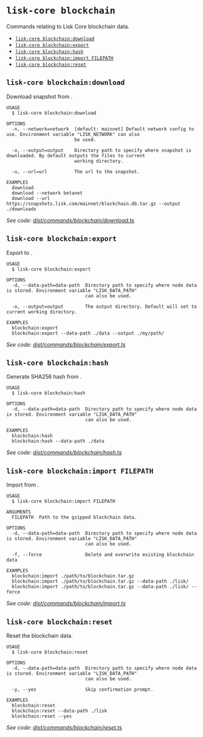 `lisk-core blockchain`
======================

Commands relating to Lisk Core blockchain data.

* [`lisk-core blockchain:download`](#lisk-core-blockchaindownload)
* [`lisk-core blockchain:export`](#lisk-core-blockchainexport)
* [`lisk-core blockchain:hash`](#lisk-core-blockchainhash)
* [`lisk-core blockchain:import FILEPATH`](#lisk-core-blockchainimport-filepath)
* [`lisk-core blockchain:reset`](#lisk-core-blockchainreset)

## `lisk-core blockchain:download`

Download snapshot from <URL>.

```
USAGE
  $ lisk-core blockchain:download

OPTIONS
  -n, --network=network  [default: mainnet] Default network config to use. Environment variable "LISK_NETWORK" can also
                         be used.

  -o, --output=output    Directory path to specify where snapshot is downloaded. By default outputs the files to current
                         working directory.

  -u, --url=url          The url to the snapshot.

EXAMPLES
  download
  download --network betanet
  download --url https://snapshots.lisk.com/mainnet/blockchain.db.tar.gz --output ./downloads
```

_See code: [dist/commands/blockchain/download.ts](https://github.com/LiskHQ/lisk-core/blob/v4.0.0-beta.2/dist/commands/blockchain/download.ts)_

## `lisk-core blockchain:export`

Export to <FILE>.

```
USAGE
  $ lisk-core blockchain:export

OPTIONS
  -d, --data-path=data-path  Directory path to specify where node data is stored. Environment variable "LISK_DATA_PATH"
                             can also be used.

  -o, --output=output        The output directory. Default will set to current working directory.

EXAMPLES
  blockchain:export
  blockchain:export --data-path ./data --output ./my/path/
```

_See code: [dist/commands/blockchain/export.ts](https://github.com/LiskHQ/lisk-core/blob/v4.0.0-beta.2/dist/commands/blockchain/export.ts)_

## `lisk-core blockchain:hash`

Generate SHA256 hash from <PATH>.

```
USAGE
  $ lisk-core blockchain:hash

OPTIONS
  -d, --data-path=data-path  Directory path to specify where node data is stored. Environment variable "LISK_DATA_PATH"
                             can also be used.

EXAMPLES
  blockchain:hash
  blockchain:hash --data-path ./data
```

_See code: [dist/commands/blockchain/hash.ts](https://github.com/LiskHQ/lisk-core/blob/v4.0.0-beta.2/dist/commands/blockchain/hash.ts)_

## `lisk-core blockchain:import FILEPATH`

Import from <FILE>.

```
USAGE
  $ lisk-core blockchain:import FILEPATH

ARGUMENTS
  FILEPATH  Path to the gzipped blockchain data.

OPTIONS
  -d, --data-path=data-path  Directory path to specify where node data is stored. Environment variable "LISK_DATA_PATH"
                             can also be used.

  -f, --force                Delete and overwrite existing blockchain data

EXAMPLES
  blockchain:import ./path/to/blockchain.tar.gz
  blockchain:import ./path/to/blockchain.tar.gz --data-path ./lisk/
  blockchain:import ./path/to/blockchain.tar.gz --data-path ./lisk/ --force
```

_See code: [dist/commands/blockchain/import.ts](https://github.com/LiskHQ/lisk-core/blob/v4.0.0-beta.2/dist/commands/blockchain/import.ts)_

## `lisk-core blockchain:reset`

Reset the blockchain data.

```
USAGE
  $ lisk-core blockchain:reset

OPTIONS
  -d, --data-path=data-path  Directory path to specify where node data is stored. Environment variable "LISK_DATA_PATH"
                             can also be used.

  -y, --yes                  Skip confirmation prompt.

EXAMPLES
  blockchain:reset
  blockchain:reset --data-path ./lisk
  blockchain:reset --yes
```

_See code: [dist/commands/blockchain/reset.ts](https://github.com/LiskHQ/lisk-core/blob/v4.0.0-beta.2/dist/commands/blockchain/reset.ts)_
